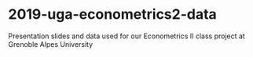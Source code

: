 # 2019-uga-econometrics2-data
Presentation slides and data used for our Econometrics II class project at Grenoble Alpes University
